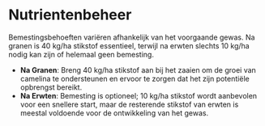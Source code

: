# Nutrientenbeheer

Bemestingsbehoeften variëren afhankelijk van het voorgaande gewas. Na granen is 40 kg/ha stikstof essentieel, terwijl na erwten slechts 10 kg/ha nodig kan zijn of helemaal geen bemesting.

- **Na Granen**: Breng 40 kg/ha stikstof aan bij het zaaien om de groei van camelina te ondersteunen en ervoor te zorgen dat het zijn potentiële opbrengst bereikt.
- **Na Erwten**: Bemesting is optioneel; 10 kg/ha stikstof wordt aanbevolen voor een snellere start, maar de resterende stikstof van erwten is meestal voldoende voor de ontwikkeling van het gewas.